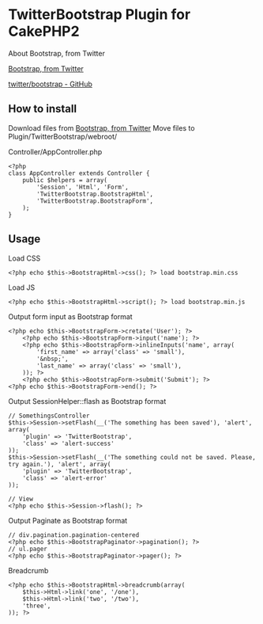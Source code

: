 TwitterBootstrap Plugin for CakePHP2
====================================

About Bootstrap, from Twitter

[Bootstrap, from Twitter](http://twitter.github.com/bootstrap/)

[twitter/bootstrap - GitHub](https://github.com/twitter/bootstrap)

How to install
--------------

Download files from [Bootstrap, from Twitter](http://twitter.github.com/bootstrap/)
Move files to Plugin/TwitterBootstrap/webroot/

Controller/AppController.php

	<?php
	class AppController extends Controller {
		public $helpers = array(
			'Session', 'Html', 'Form',
			'TwitterBootstrap.BootstrapHtml',
			'TwitterBootstrap.BootstrapForm',
		);
	}

Usage
-----

Load CSS

	<?php echo $this->BootstrapHtml->css(); ?> load bootstrap.min.css

Load JS

	<?php echo $this->BootstrapHtml->script(); ?> load bootstrap.min.js

Output form input as Bootstrap format

	<?php echo $this->BootstrapForm->cretate('User'); ?>
		<?php echo $this->BootstrapForm->input('name'); ?>
		<?php echo $this->BootstrapForm->inlineInputs('name', array(
			'first_name' => array('class' => 'small'),
			'&nbsp;',
			'last_name' => array('class' => 'small'),
		)); ?>
		<?php echo $this->BootstrapForm->submit('Submit'); ?>
	<?php echo $this->BootstrapForm->end(); ?>

Output SessionHelper::flash as Bootstrap format

	// SomethingsController
	$this->Session->setFlash(__('The something has been saved'), 'alert', array(
		'plugin' => 'TwitterBootstrap',
		'class' => 'alert-success'
	));
	$this->Session->setFlash(__('The something could not be saved. Please, try again.'), 'alert', array(
		'plugin' => 'TwitterBootstrap',
		'class' => 'alert-error'
	));

	// View
	<?php echo $this->Session->flash(); ?>

Output Paginate as Bootstrap format

	// div.pagination.pagination-centered
	<?php echo $this->BootstrapPaginator->pagination(); ?>
	// ul.pager
	<?php echo $this->BootstrapPaginator->pager(); ?>

Breadcrumb

	<?php echo $this->BootstrapHtml->breadcrumb(array(
		$this->Html->link('one', '/one'),
		$this->Html->link('two', '/two'),
		'three',
	)); ?>